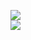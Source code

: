 [![](https://img.shields.io/badge/Made%20With-Github%20Spray-lightgrey.svg?style=for-the-badge&logo=github)](https://github.com/Annihil/github-spray#958)  
[![](https://i.imgur.com/2DrTn0Z.gif)](https://github.com/Annihil/github-spray)
